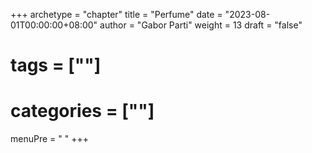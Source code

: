 +++
archetype = "chapter"
title = "Perfume"
date = "2023-08-01T00:00:00+08:00"
author = "Gabor Parti"
weight = 13
draft = "false"
# tags = [""]
# categories = [""]
menuPre = "<i class='fas fa-vial'></i> "
+++

